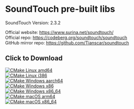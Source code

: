 # SoundTouch pre-built libs
SoundTouch Version: 2.3.2

Official website: https://www.surina.net/soundtouch/  
Official repo: https://codeberg.org/soundtouch/soundtouch  
GitHub mirror repo: https://github.com/Tianscar/soundtouch

## Click to Download
[![CMake Linux amd64](https://github.com/Tianscar/soundtouch-libs/actions/workflows/cmake-linux-amd64.yml/badge.svg)](https://github.com/Tianscar/soundtouch-libs/suites/6794704126/artifacts/260705755)  
[![CMake Linux i386](https://github.com/Tianscar/soundtouch-libs/actions/workflows/cmake-linux-i386.yml/badge.svg)](https://github.com/Tianscar/soundtouch-libs/suites/6794704491/artifacts/260705878)  
[![CMake Windows aarch64](https://github.com/Tianscar/soundtouch-libs/actions/workflows/cmake-windows-aarch64.yml/badge.svg)](https://github.com/Tianscar/soundtouch-libs/suites/6794787377/artifacts/260711289)  
[![CMake Windows x86](https://github.com/Tianscar/soundtouch-libs/actions/workflows/cmake-windows-x86.yml/badge.svg)](https://github.com/Tianscar/soundtouch-libs/suites/6794787022/artifacts/260711376)  
[![CMake Windows x86_64](https://github.com/Tianscar/soundtouch-libs/actions/workflows/cmake-windows-x86_64.yml/badge.svg)](https://github.com/Tianscar/soundtouch-libs/suites/6794705825/artifacts/260706264)  
[![CMake macOS arm64](https://github.com/Tianscar/soundtouch-libs/actions/workflows/cmake-macos-arm64.yml/badge.svg)](https://github.com/Tianscar/soundtouch-libs/suites/6794706218/artifacts/260706018)  
[![CMake macOS x86_64](https://github.com/Tianscar/soundtouch-libs/actions/workflows/cmake-macos-x86_64.yml/badge.svg)](https://github.com/Tianscar/soundtouch-libs/suites/6794706618/artifacts/260706050)
